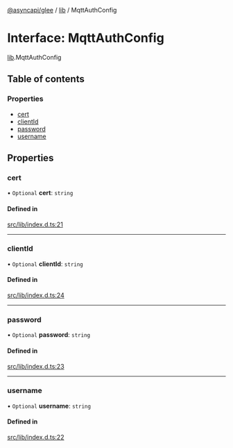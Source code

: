 [@asyncapi/glee](../README.md) / [lib](../modules/lib.md) / MqttAuthConfig

# Interface: MqttAuthConfig

[lib](../modules/lib.md).MqttAuthConfig

## Table of contents

### Properties

- [cert](lib.MqttAuthConfig.md#cert)
- [clientId](lib.MqttAuthConfig.md#clientid)
- [password](lib.MqttAuthConfig.md#password)
- [username](lib.MqttAuthConfig.md#username)

## Properties

### cert

• `Optional` **cert**: `string`

#### Defined in

[src/lib/index.d.ts:21](https://github.com/asyncapi/glee/blob/c4229bd/src/lib/index.d.ts#L21)

___

### clientId

• `Optional` **clientId**: `string`

#### Defined in

[src/lib/index.d.ts:24](https://github.com/asyncapi/glee/blob/c4229bd/src/lib/index.d.ts#L24)

___

### password

• `Optional` **password**: `string`

#### Defined in

[src/lib/index.d.ts:23](https://github.com/asyncapi/glee/blob/c4229bd/src/lib/index.d.ts#L23)

___

### username

• `Optional` **username**: `string`

#### Defined in

[src/lib/index.d.ts:22](https://github.com/asyncapi/glee/blob/c4229bd/src/lib/index.d.ts#L22)
